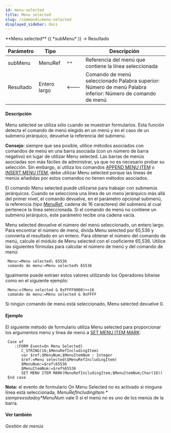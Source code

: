 ```yaml
---
id: menu-selected
title: Menu selected
slug: /commands/menu-selected
displayed_sidebar: docs
---
```


<!--REF #_command_.Menu selected.Syntax-->**Menu selected** {( *subMenu* )} -> Resultado<!-- END REF-->
<!--REF #_command_.Menu selected.Params-->
| Parámetro | Tipo |  | Descripción |
| --- | --- | --- | --- |
| subMenu | MenuRef | &#x1F858; | Referencia del menú que contiene la línea seleccionada |
| Resultado | Entero largo | &#x1F850; | Comando de menú seleccionado Palabra superior: Número de menú Palabra inferior: Número de comando de menú |

<!-- END REF-->

#### Descripción 

<!--REF #_command_.Menu selected.Summary-->Menu selected se utiliza sólo cuando se muestran formularios.<!-- END REF--> Esta función detecta el comando de menú elegido en un menú y en el caso de un submenú jerárquico, devuelve la referencia del submenú. 

**Consejo:** siempre que sea posible, utilice métodos asociados con comandos de menú en una barra asociada (con un número de barra negativo) en lugar de utilizar Menu selected. Las barras de menús asociadas son más fáciles de administrar, ya que no es necesario probar su selección. Sin embargo, si utiliza los comandos [APPEND MENU ITEM](append-menu-item.md "APPEND MENU ITEM") o [INSERT MENU ITEM](insert-menu-item.md "INSERT MENU ITEM"), debe utilizar Menu selected porque las líneas de menús añadidas por estos comandos no tienen métodos asociados. 

El comando Menu selected puede utilizarse para trabajar con submenús jerárquicos. Cuando se selecciona una línea de un menú jerárquico más allá del primer nivel, el comando devuelve, en el parámetro opcional submenú, la referencia (tipo [MenuRef](# "Unique ID (16-character alphanumeric) of a menu"), cadena de 16 caracteres) del submenú al cual pertenece la línea seleccionada. Si el comando de menú no contiene un submenú jerárquico, este parámetro recibe una cadena vacía. 

Menu selected devuelve el número del menú seleccionado, un entero largo. Para encontrar el número de menú, divida Menu selected por 65,536 y convierta el resultado en un entero. Para obtener el número del comando de menú, calcule el módulo de Menu selected con el coeficiente 65,536\. Utilice las siguientes fórmulas para calcular el número de menú y del comando de menú:

```4d
 Menu:=Menu selected\ 65536
 comando de menu:=Menu selected% 65536
```

Igualmente puede extraer estos valores utilizando los Operadores bitwise como en el siguiente ejemplo:

```4d
 Menu:=(Menu selected & 0xFFFF0000)>>16
 comando de menu:=Menu selected & 0xFFFF
```

Si ningún comando de menú está seleccionado, Menu selected devuelve 0.

#### Ejemplo 

El siguiente método de formulario utiliza Menu selected para proporcionar los argumentos menú y línea de menú a [SET MENU ITEM MARK](set-menu-item-mark.md "SET MENU ITEM MARK"): 

```4d
 Case of
    :(FORM Event=On Menu Selected)
       C_STRING(16;$MenuRefIncludingItem)
       var $ref;$MenuNum;$MenuItemNum : Integer
       $ref:=Menu selected($MenuRefIncludingItem)
       $MenuNum:=$ref\65536
       $MenuItemNum:=$ref%65536
       SET MENU ITEM MARK(MenuRefIncludingItem;$MenuItemNum;Char(18))
 End case
```

**Nota:** el evento de formulario On Menu Selected no es activado si ninguna línea está seleccionada, *$MenuRefIncludingItem* siempre es dado y *$MenuNum* vale 0 si el menú no es uno de los menús de la barra.

#### Ver también 

*Gestión de menús*  